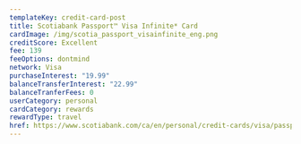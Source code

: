 ```yaml
---
templateKey: credit-card-post
title: Scotiabank Passport™ Visa Infinite* Card
cardImage: /img/scotia_passport_visainfinite_eng.png
creditScore: Excellent
fee: 139
feeOptions: dontmind
network: Visa
purchaseInterest: "19.99"
balanceTransferInterest: "22.99"
balanceTranferFees: 0
userCategory: personal
cardCategory: rewards
rewardType: travel
href: https://www.scotiabank.com/ca/en/personal/credit-cards/visa/passport-infinite-card.html?cid=a-27077b-24435c-
---
```

